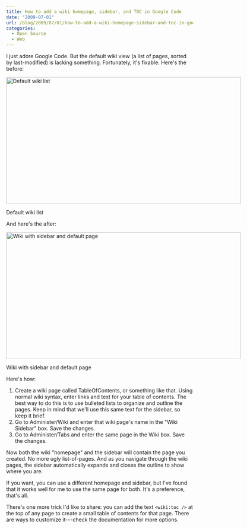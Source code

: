 ```yaml
---
title: How to add a wiki homepage, sidebar, and TOC in Google Code
date: "2009-07-01"
url: /blog/2009/07/01/how-to-add-a-wiki-homepage-sidebar-and-toc-in-google-code/
categories:
  - Open Source
  - Web
---
```

I just adore Google Code. But the default wiki view (a list of pages, sorted by last-modified) is lacking something. Fortunately, it's fixable. Here's the before:

<div id="attachment_1167" class="wp-caption alignnone" style="width: 642px">
  <img src="/media/2009/07/Screenshot-Wiki-Pages-maatkit-Google-Code-Mozilla-Firefox.png" alt="Default wiki list" title="Default wiki list" width="632" height="342" class="size-full wp-image-1167" /><p class="wp-caption-text">
    Default wiki list
  </p>
</div>

And here's the after:

<div id="attachment_1168" class="wp-caption alignnone" style="width: 642px">
  <img src="/media/2009/07/Screenshot-Wiki-Pages-maatkit-Google-Code-Mozilla-Firefox1.png" alt="Wiki with sidebar and default page" title="Wiki with sidebar and default page" width="632" height="342" class="size-full wp-image-1168" /><p class="wp-caption-text">
    Wiki with sidebar and default page
  </p>
</div>

Here's how:

1.  Create a wiki page called TableOfContents, or something like that. Using normal wiki syntax, enter links and text for your table of contents. The best way to do this is to use bulleted lists to organize and outline the pages. Keep in mind that we'll use this same text for the sidebar, so keep it brief.
2.  Go to Administer/Wiki and enter that wiki page's name in the "Wiki Sidebar" box. Save the changes.
3.  Go to Administer/Tabs and enter the same page in the Wiki box. Save the changes.

Now both the wiki "homepage" and the sidebar will contain the page you created. No more ugly list-of-pages. And as you navigate through the wiki pages, the sidebar automatically expands and closes the outline to show where you are.

If you want, you can use a different homepage and sidebar, but I've found that it works well for me to use the same page for both. It's a preference, that's all.

There's one more trick I'd like to share: you can add the text `<wiki:toc />` at the top of any page to create a small table of contents for that page. There are ways to customize it---check the documentation for more options.


